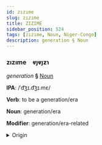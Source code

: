 ```yaml
---
id: zızıme
slug: zızıme
title: ZIZIME
sidebar_position: 524
tags: [zızıme, Noun, Niger-Congo]
description: generation § Noun
---
```


### zızıme&emsp;<span kind="abugida">ⱴȷⱴȷƶɿ</span>

*generation* **§** [Noun](../../tags/Noun)

**IPA**: /ˈd͡ʒɪ.d͡ʒɪ.mɛ/

**Verb**: to be a generation/era

**Noun**: generation/era

**Modifier**: generation/era-related

<details>
    <summary>Origin</summary>
    Ewe dzidzime /dʒɪ.dʒɪ.mɛ/<br/>
    <em>Niger-Congo Language Family</em>
</details>